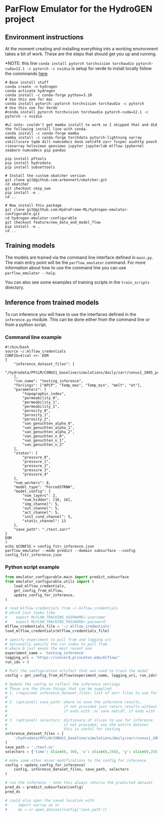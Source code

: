 # ParFlow Emulator for the HydroGEN project

## Environment instructions
At the moment creating and installing everything into a working environment takes a bit of work. These are the steps that should get you up and running. 

*NOTE:  this line `conda install pytorch torchvision torchaudio pytorch-cuda=12.1 -c pytorch -c nvidia` is setup for verde to install locally follow the commnands [here](https://pytorch.org/get-started/locally/) 

```
# Base install stuff
conda create -n hydrogen
conda activate hydrogen
conda install -c conda-forge python=3.10
# Use this one for mac
conda install pytorch::pytorch torchvision torchaudio -c pytorch
# Use this one for Verde
#conda install pytorch torchvision torchaudio pytorch-cuda=12.1 -c pytorch -c nvidia

#LC note: couldn't get mamba install to work so I skipped that and did the following install line with conda. 
conda install -c conda-forge mamba
mamba install -c conda-forge torchdata pytorch-lightning xarray  xskillscore tqdm dill numcodecs dask netcdf4 zarr fsspec aiohttp pooch rioxarray holoviews geoviews jupyter jupyterlab mlflow ipykernel seaborn numcodecs pip pandas

pip install pftools
pip install hydrodata
pip install subsettools

# Install the custom xbatcher version
git clone git@github.com:arbennett/xbatcher.git
cd xbatcher
git checkout cmip_swe
pip install -e .
cd ..

# Now install this package
git clone git@github.com:HydroFrame-ML/hydrogen-emulator-configurable.git
cd hydrogen-emulator-configurable
git checkout feature/new_data_and_model_flow
pip install -e .
cd ..
```

## Training models
The models are trained via the command line interface defined in `main.py`. The main entry point will be the `parflow_emulator` command. For more information about how to use the command line you can use `parflow_emulator --help`. 

You can also see some examples of training scripts in the `train_scripts` directory. 

## Inference from trained models
To run inference you will have to use the interfaces defined in the `inference.py` module.
This can be done either from the command line or from a python script. 

### Command line example
```
#!/bin/bash
source ~/.mlflow_credentials
CONFIG=$(cat <<- EOM
{
    "inference_dataset_files": [
        "/hydrodata/PFCLM/CONUS1_baseline/simulations/daily/zarr/conus1_2005_preprocessed.zarr"
    ],
    "run_name": "testing_inference",
    "forcings": ["APCP", "Temp_max", "Temp_min", "melt", "et"],
    "parameters": [
        "topographic_index",
        "permeability_0",
        "permeability_1",
        "permeability_2",
        "porosity_0",
        "porosity_1",
        "porosity_2",
        "van_genuchten_alpha_0",
        "van_genuchten_alpha_1",
        "van_genuchten_alpha_2",
        "van_genuchten_n_0",
        "van_genuchten_n_1",
        "van_genuchten_n_2"
    ],
    "states": [
        "pressure_0",
        "pressure_1",
        "pressure_2",
        "pressure_3",
        "pressure_4"
    ],
    "num_workers": 8,
    "model_type": "ForcedSTRNN",
    "model_config": {
        "num_layers": 2,
        "num_hidden": [16, 16],
        "img_channel": 5,
        "out_channel": 5,
        "act_channel": 5,
        "init_cond_channel": 5,
        "static_channel": 13
    },
    "save_path": "./test.zarr"
}
EOM
)
echo $CONFIG > config_fstr_inference.json
parflow_emulator --mode predict --domain subsurface --config config_fstr_inference.json
```

### Python script example
```python
from emulator_configurable.main import predict_subsurface
from emulator_configurable.utils import (
    load_mlflow_credentials,
    get_config_from_mlflow,
    update_config_for_inference,
)

# read mlflow credentials from ~/.mlflow_credentials
# which just looks like
#    export MLFLOW_TRACKING_USERNAME='username'
#    export MLFLOW_TRACKING_PASSWORD='password'
mlflow_credentials_file = '~/.mlflow_credentials'
load_mlflow_credentials(mlflow_credentials_file)

# specify experiment to pull from and logging uri
# optionally specify the run index to pull from
# where 0 just means the most recent one
experiment_name = 'testing_inference'
logging_uri = 'https://concord.princeton.edu/mlflow/'
run_idx = 0

# Pull the configuration artifact that was used to train the model
config = get_config_from_mlflow(experiment_name, logging_uri, run_idx)

# Update the config to reflect the inference settings
# These are the three things that can be supplied
# 1. (required) inference_dataset_files: list of zarr files to use for inference
#
# 2. (optional) save_path: where to save the inference results. 
#                          if not provided just return results without saving
#                          if ends with .nc save netcdf, if ends with .zarr save zarr
# 
# 3. (optional) selectors: dictionary of slices to use for inference
#                          if not provided, use the entire dataset
#                          this is useful for testing
inference_dataset_files = [
    '/hydrodata/PFCLM/CONUS1_baseline/simulations/daily/zarr/conus1_2005_preprocessed.zarr'
]
save_path = './test.nc'
selectors = {'time': slice(0, 30), 'x': slice(0,256), 'y': slice(0,256)}

# make some other minor modifications to the config for inference
config = update_config_for_inference(
    config, inference_dataset_files, save_path, selectors
)

# run the inference - note this always returns the predicted dataset
pred_ds = predict_subsurface(config)
pred_ds

# could also open the saved location with
#     import xarray as xr
#     ds = xr.open_dataset(config['save_path'])
```
